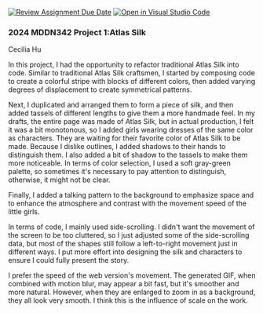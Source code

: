 [![Review Assignment Due Date](https://classroom.github.com/assets/deadline-readme-button-24ddc0f5d75046c5622901739e7c5dd533143b0c8e959d652212380cedb1ea36.svg)](https://classroom.github.com/a/DlFCTo_q)
[![Open in Visual Studio Code](https://classroom.github.com/assets/open-in-vscode-718a45dd9cf7e7f842a935f5ebbe5719a5e09af4491e668f4dbf3b35d5cca122.svg)](https://classroom.github.com/online_ide?assignment_repo_id=14047054&assignment_repo_type=AssignmentRepo)
### 2024 MDDN342 Project 1:Atlas Silk

Cecilia Hu

In this project, I had the opportunity to refactor traditional Atlas Silk into code. Similar to traditional Atlas Silk craftsmen, I started by composing code to create a colorful stripe with blocks of different colors, then added varying degrees of displacement to create symmetrical patterns.

Next, I duplicated and arranged them to form a piece of silk, and then added tassels of different lengths to give them a more handmade feel. In my drafts, the entire page was made of Atlas Silk, but in actual production, I felt it was a bit monotonous, so I added girls wearing dresses of the same color as characters. They are waiting for their favorite color of Atlas Silk to be made. Because I dislike outlines, I added shadows to their hands to distinguish them. I also added a bit of shadow to the tassels to make them more noticeable. In terms of color selection, I used a soft gray-green palette, so sometimes it's necessary to pay attention to distinguish, otherwise, it might not be clear.

Finally, I added a talking pattern to the background to emphasize space and to enhance the atmosphere and contrast with the movement speed of the little girls.

In terms of code, I mainly used side-scrolling. I didn't want the movement of the screen to be too cluttered, so I just adjusted some of the side-scrolling data, but most of the shapes still follow a left-to-right movement just in different ways. I put more effort into designing the silk and characters to ensure I could fully present the story.

I prefer the speed of the web version's movement. The generated GIF, when combined with motion blur, may appear a bit fast, but it's smoother and more natural. However, when they are enlarged to zoom in as a background, they all look very smooth. I think this is the influence of scale on the work.